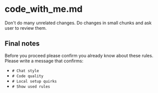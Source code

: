 # code_with_me.md
Don't do many unrelated changes.
Do changes in small chunks and ask user to review them.

## Final notes
Before you proceed please confirm you already know about these rules.
Please write a message that confirms:
- `# Chat style`
- `# Code quality`
- `# Local setup quirks`
- `# Show used rules`
